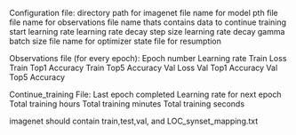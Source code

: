 Configuration file:
directory path for imagenet
file name for model pth file
file name for observations
file name thats contains data to continue training
start learning rate
learning rate decay step size
learning rate decay gamma
batch size
file name for optimizer state file for resumption

Observations file (for every epoch):
Epoch number
Learning rate
Train Loss
Train Top1 Accuracy
Train Top5 Accuracy
Val Loss
Val Top1 Accuracy
Val Top5 Accuracy

Continue_training File:
Last epoch completed
Learning rate for next epoch
Total training hours
Total training minutes
Total training seconds

imagenet should contain train,test,val, and LOC_synset_mapping.txt